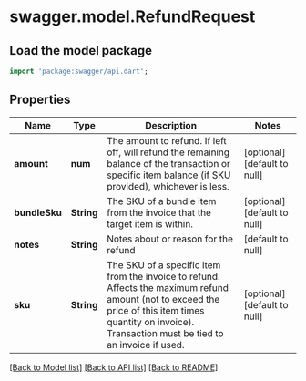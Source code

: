 # swagger.model.RefundRequest

## Load the model package
```dart
import 'package:swagger/api.dart';
```

## Properties
Name | Type | Description | Notes
------------ | ------------- | ------------- | -------------
**amount** | **num** | The amount to refund. If left off, will refund the remaining balance of the transaction or specific item balance (if SKU provided), whichever is less. | [optional] [default to null]
**bundleSku** | **String** | The SKU of a bundle item from the invoice that the target item is within. | [optional] [default to null]
**notes** | **String** | Notes about or reason for the refund | [default to null]
**sku** | **String** | The SKU of a specific item from the invoice to refund. Affects the maximum refund amount (not to exceed the price of this item times quantity on invoice). Transaction must be tied to an invoice if used. | [optional] [default to null]

[[Back to Model list]](../README.md#documentation-for-models) [[Back to API list]](../README.md#documentation-for-api-endpoints) [[Back to README]](../README.md)


